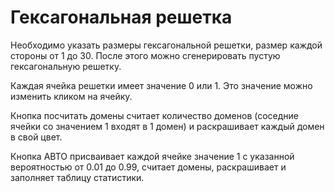 # Гексагональная решетка

Необходимо указать размеры гексагональной решетки, размер каждой стороны от 1 до 30. После этого можно сгенерировать пустую гексагональную решетку.

Каждая ячейка решетки имеет значение 0 или 1. Это значение можно изменить кликом на ячейку.

Кнопка посчитать домены считает количество доменов (соседние ячейки со значением 1 входят в 1 домен) и раскрашивает каждый домен в свой цвет.

Кнопка АВТО присваивает каждой ячейке значение 1 с указанной вероятностью от 0.01 до 0.99, считает домены, раскрашивает и заполняет таблицу статистики.
